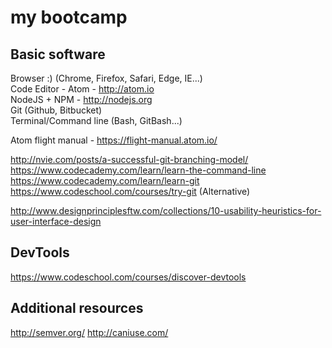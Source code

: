 # my bootcamp

## Basic software
Browser :) (Chrome, Firefox, Safari, Edge, IE...)  
Code Editor - Atom - http://atom.io  
NodeJS + NPM - http://nodejs.org  
Git (Github, Bitbucket)  
Terminal/Command line (Bash, GitBash...)  

Atom flight manual - https://flight-manual.atom.io/  

http://nvie.com/posts/a-successful-git-branching-model/  
https://www.codecademy.com/learn/learn-the-command-line  
https://www.codecademy.com/learn/learn-git  
https://www.codeschool.com/courses/try-git (Alternative)  

http://www.designprinciplesftw.com/collections/10-usability-heuristics-for-user-interface-design

## DevTools
https://www.codeschool.com/courses/discover-devtools

## Additional resources
http://semver.org/
http://caniuse.com/
